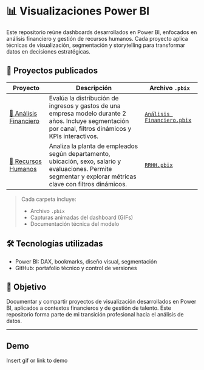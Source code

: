 # 📊 Visualizaciones Power BI

Este repositorio reúne dashboards desarrollados en Power BI, enfocados en análisis financiero y gestión de recursos humanos. Cada proyecto aplica técnicas de visualización, segmentación y storytelling para transformar datos en decisiones estratégicas.

## 🚀 Proyectos publicados

| Proyecto | Descripción | Archivo `.pbix` |
|---------|-------------|-----------------|
| [📁 Análisis Financiero](https://github.com/fedegure/visualizaciones-powerbi/tree/main/Proyecto%20Analisis%20Financiero) | Evalúa la distribución de ingresos y gastos de una empresa modelo durante 2 años. Incluye segmentación por canal, filtros dinámicos y KPIs interactivos. | [`Análisis Financiero.pbix`](https://github.com/fedegure/visualizaciones-powerbi/blob/main/Proyecto%20Analisis%20Financiero/Analisis%20Financiero.pbix) |
| [📁 Recursos Humanos](https://github.com/fedegure/visualizaciones-powerbi/tree/main/Proyecto%20RRHH) | Analiza la planta de empleados según departamento, ubicación, sexo, salario y evaluaciones. Permite segmentar y explorar métricas clave con filtros dinámicos. | [`RRHH.pbix`](https://github.com/fedegure/visualizaciones-powerbi/blob/main/Proyecto%20RRHH/RRHH.pbix) |

> Cada carpeta incluye:
> - Archivo `.pbix`
> - Capturas animadas del dashboard (GIFs)
> - Documentación técnica del modelo

## 🛠️ Tecnologías utilizadas

- Power BI: DAX, bookmarks, diseño visual, segmentación
- GitHub: portafolio técnico y control de versiones

## 📌 Objetivo

Documentar y compartir proyectos de visualización desarrollados en Power BI, aplicados a contextos financieros y de gestión de talento. Este repositorio forma parte de mi transición profesional hacia el análisis de datos.

---

## Demo

Insert gif or link to demo

